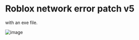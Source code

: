 # Roblox network error patch v5

with an exe file.

![image](https://github.com/Haj3300/Roblox-network-error-tool/blob/main/40d622956b2f7aa5d3b7becab885ac8251f5d809_2_690x345.jpeg)
